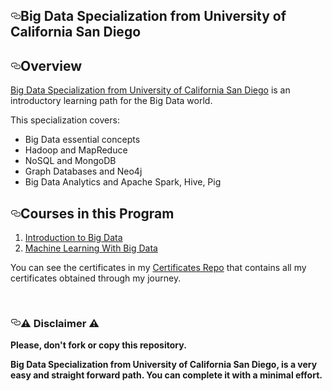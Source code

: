<!DOCTYPE html>
<html>
  <body>
    <div class="Box-body p-5">
        <article class="markdown-body entry-content" itemprop="text"><h1><a id="user-content-big-data-specialization-from-university-of-california-san-diego" class="anchor" aria-hidden="true" href="https://github.com/AlessandroCorradini/University-of-California-San-Diego-Big-Data-Specialization#big-data-specialization-from-university-of-california-san-diego"><svg class="octicon octicon-link" viewBox="0 0 16 16" version="1.1" width="16" height="16" aria-hidden="true"><path fill-rule="evenodd" d="M4 9h1v1H4c-1.5 0-3-1.69-3-3.5S2.55 3 4 3h4c1.45 0 3 1.69 3 3.5 0 1.41-.91 2.72-2 3.25V8.59c.58-.45 1-1.27 1-2.09C10 5.22 8.98 4 8 4H4c-.98 0-2 1.22-2 2.5S3 9 4 9zm9-3h-1v1h1c1 0 2 1.22 2 2.5S13.98 12 13 12H9c-.98 0-2-1.22-2-2.5 0-.83.42-1.64 1-2.09V6.25c-1.09.53-2 1.84-2 3.25C6 11.31 7.55 13 9 13h4c1.45 0 3-1.69 3-3.5S14.5 6 13 6z"></path></svg></a>Big Data Specialization from University of California San Diego</h1>
<h2><a id="user-content-overview" class="anchor" aria-hidden="true" href="https://github.com/AlessandroCorradini/University-of-California-San-Diego-Big-Data-Specialization#overview"><svg class="octicon octicon-link" viewBox="0 0 16 16" version="1.1" width="16" height="16" aria-hidden="true"><path fill-rule="evenodd" d="M4 9h1v1H4c-1.5 0-3-1.69-3-3.5S2.55 3 4 3h4c1.45 0 3 1.69 3 3.5 0 1.41-.91 2.72-2 3.25V8.59c.58-.45 1-1.27 1-2.09C10 5.22 8.98 4 8 4H4c-.98 0-2 1.22-2 2.5S3 9 4 9zm9-3h-1v1h1c1 0 2 1.22 2 2.5S13.98 12 13 12H9c-.98 0-2-1.22-2-2.5 0-.83.42-1.64 1-2.09V6.25c-1.09.53-2 1.84-2 3.25C6 11.31 7.55 13 9 13h4c1.45 0 3-1.69 3-3.5S14.5 6 13 6z"></path></svg></a>Overview</h2>
<p><a href="https://www.coursera.org/specializations/big-data" rel="nofollow">Big Data Specialization from University of California San Diego</a> is an introductory learning path for the Big Data world.</p>
<p>This specialization covers:</p>
<ul>
<li>Big Data essential concepts</li>
<li>Hadoop and MapReduce</li>
<li>NoSQL and MongoDB</li>
<li>Graph Databases and Neo4j</li>
<li>Big Data Analytics and Apache Spark, Hive, Pig</li>
</ul>
<h2><a id="user-content-courses-in-this-program" class="anchor" aria-hidden="true" href="https://github.com/AlessandroCorradini/University-of-California-San-Diego-Big-Data-Specialization#courses-in-this-program"><svg class="octicon octicon-link" viewBox="0 0 16 16" version="1.1" width="16" height="16" aria-hidden="true"><path fill-rule="evenodd" d="M4 9h1v1H4c-1.5 0-3-1.69-3-3.5S2.55 3 4 3h4c1.45 0 3 1.69 3 3.5 0 1.41-.91 2.72-2 3.25V8.59c.58-.45 1-1.27 1-2.09C10 5.22 8.98 4 8 4H4c-.98 0-2 1.22-2 2.5S3 9 4 9zm9-3h-1v1h1c1 0 2 1.22 2 2.5S13.98 12 13 12H9c-.98 0-2-1.22-2-2.5 0-.83.42-1.64 1-2.09V6.25c-1.09.53-2 1.84-2 3.25C6 11.31 7.55 13 9 13h4c1.45 0 3-1.69 3-3.5S14.5 6 13 6z"></path></svg></a>Courses in this Program</h2>
<ol>
<li><a href="https://github.com/ShafayetB/Coursera/tree/master/University-of-California-San-Diego/Introduction%20to%20Big%20Data">Introduction to Big Data</a></li>
<li><a href="https://github.com/ShafayetB/Coursera/tree/master/University-of-California-San-Diego/Machine%20Learning%20with%20Big%20Data">Machine Learning With Big Data</a></li>
</ol>
<p>You can see the certificates in my <a href="https://github.com/AlessandroCorradini/Certificates">Certificates Repo</a> that contains all my certificates obtained through my journey.</p>
<br>
<h3><a id="user-content-️-disclaimer-️" class="anchor" aria-hidden="true" href="https://github.com/AlessandroCorradini/University-of-California-San-Diego-Big-Data-Specialization#%EF%B8%8F-disclaimer-%EF%B8%8F"><svg class="octicon octicon-link" viewBox="0 0 16 16" version="1.1" width="16" height="16" aria-hidden="true"><path fill-rule="evenodd" d="M4 9h1v1H4c-1.5 0-3-1.69-3-3.5S2.55 3 4 3h4c1.45 0 3 1.69 3 3.5 0 1.41-.91 2.72-2 3.25V8.59c.58-.45 1-1.27 1-2.09C10 5.22 8.98 4 8 4H4c-.98 0-2 1.22-2 2.5S3 9 4 9zm9-3h-1v1h1c1 0 2 1.22 2 2.5S13.98 12 13 12H9c-.98 0-2-1.22-2-2.5 0-.83.42-1.64 1-2.09V6.25c-1.09.53-2 1.84-2 3.25C6 11.31 7.55 13 9 13h4c1.45 0 3-1.69 3-3.5S14.5 6 13 6z"></path></svg></a><g-emoji class="g-emoji" alias="warning" fallback-src="https://github.githubassets.com/images/icons/emoji/unicode/26a0.png">⚠️</g-emoji> Disclaimer <g-emoji class="g-emoji" alias="warning" fallback-src="https://github.githubassets.com/images/icons/emoji/unicode/26a0.png">⚠️</g-emoji></h3>
<p><strong>Please, don't fork or copy this repository.</strong></p>
<p><strong>Big Data Specialization from University of California San Diego, is a very easy and straight forward path. You can complete it with a minimal effort.</strong></p>
</article>
      </div>
    </body>
    </html>
